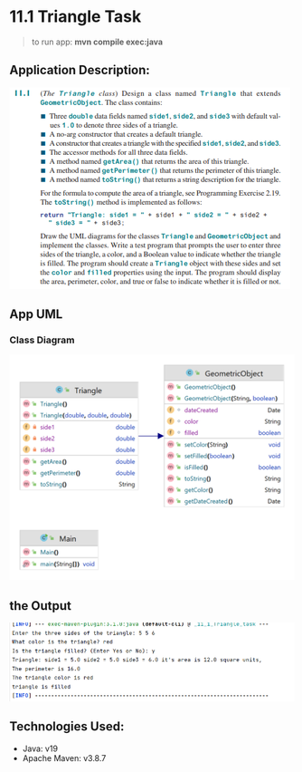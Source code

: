 # 11.1 Triangle Task
> to run app: **mvn compile exec:java**

## Application Description:
![app description](images/app_description.png)

## App UML
### Class Diagram
![class diagram](images/UML.png)

## the Output
![Output](images/output.png)

## Technologies Used:
* Java: v19
* Apache Maven: v3.8.7
